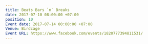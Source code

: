 ```yaml
---
title: Beats Bars `n` Breaks
date: 2017-07-10 08:00:00 +07:00
position: 10
Event date: 2017-07-14 00:00:00 +07:00
Venue: Birdcage
Event URL: https://www.facebook.com/events/1820777394811531/
---
```


